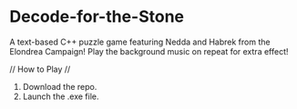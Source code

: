 # Decode-for-the-Stone
A text-based C++ puzzle game featuring Nedda and Habrek from the Elondrea Campaign! 
Play the background music on repeat for extra effect!

// How to Play //
1. Download the repo.
2. Launch the .exe file.
